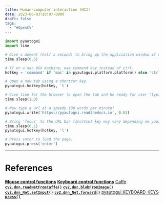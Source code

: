 ```yaml
---
title: Human-computer interaction (HCI)
date: 2023-06-03T18:07-0800
draft: false
tags:
  - "#OpenCV"
---
```


```python
import pyautogui
import time

# Give a moment (half a second) to bring up the application window if needed.
time.sleep(0.5)

# If on a mac OSX machine, use command key instead of ctrl.
hotkey = 'command' if 'mac' in pyautogui.platform.platform() else 'ctrl'

# Open a new tab using a shortcut key.
pyautogui.hotkey(hotkey, 't')

# Give time for the browser to open the tab and be ready for user (typing) input.
time.sleep(1.0)

# Now type a url at a speedy 100 words per minute!
pyautogui.write('https://pyautogui.readthedocs.io', 0.01)

# Bring 'focus' to the URL bar (shortcut key may vary depending on your browser).
time.sleep(0.1)
pyautogui.hotkey(hotkey, 'l')

# Press enter to load the page.
pyautogui.press('enter')
```

---
# References

[**Mouse control functions**](https://pyautogui.readthedocs.io/en/latest/mouse.html)
[**Keyboard control functions**](https://pyautogui.readthedocs.io/en/latest/keyboard.html)
[Caffe](http://caffe.berkeleyvision.org/)
[**`cv2.dnn.readNetFromCaffe()`**](https://docs.opencv.org/4.5.2/d6/d0f/group__dnn.html#ga29d0ea5e52b1d1a6c2681e3f7d68473a)
[**`cv2.dnn.blobFromImage()`**](https://docs.opencv.org/4.5.2/d6/d0f/group__dnn.html#ga98113a886b1d1fe0b38a8eef39ffaaa0)
[**`cv2.dnn_Net.setInput()`**](https://docs.opencv.org/4.5.2/db/d30/classcv_1_1dnn_1_1Net.html#a5e74adacffd6aa53d56046581de7fcbd)
[**`cv2.dnn_Net.forward()`**](https://docs.opencv.org/4.5.2/db/d30/classcv_1_1dnn_1_1Net.html#a98ed94cb6ef7063d3697259566da310b)
[pyautogui.KEYBOARD_KEYS](https://pyautogui.readthedocs.io/en/latest/keyboard.html#keyboard-keys)
[**`press()`**](https://pyautogui.readthedocs.io/en/latest/keyboard.html)
